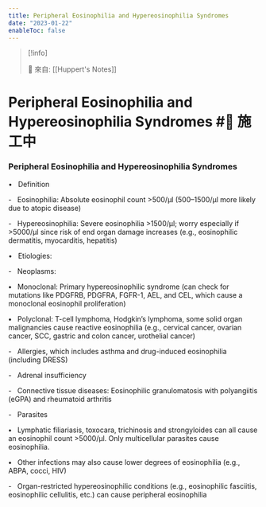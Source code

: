 ```yaml
---
title: Peripheral Eosinophilia and Hypereosinophilia Syndromes
date: "2023-01-22"
enableToc: false
---
```


> [!info]
>
> 🌱 來自: [[Huppert's Notes]]

# Peripheral Eosinophilia and Hypereosinophilia Syndromes #🚧 施工中

### Peripheral Eosinophilia and Hypereosinophilia Syndromes

•   Definition

-   Eosinophilia: Absolute eosinophil count >500/μl (500–1500/μl more likely due to atopic disease)

-   Hypereosinophilia: Severe eosinophilia >1500/μl; worry especially if >5000/μl since risk of end organ damage increases (e.g., eosinophilic dermatitis, myocarditis, hepatitis)

•   Etiologies:

-   Neoplasms:

**•**   Monoclonal: Primary hypereosinophilic syndrome (can check for mutations like PDGFRB, PDGFRA, FGFR-1, AEL, and CEL, which cause a monoclonal eosinophil proliferation)

**•**   Polyclonal: T-cell lymphoma, Hodgkin’s lymphoma, some solid organ malignancies cause reactive eosinophilia (e.g., cervical cancer, ovarian cancer, SCC, gastric and colon cancer, urothelial cancer)

-   Allergies, which includes asthma and drug-induced eosinophilia (including DRESS)

-   Adrenal insufficiency

-   Connective tissue diseases: Eosinophilic granulomatosis with polyangiitis (eGPA) and rheumatoid arthritis

-   Parasites

**•**   Lymphatic filiariasis, toxocara, trichinosis and strongyloides can all cause an eosinophil count >5000/μl. Only multicellular parasites cause eosinophilia.

**•**   Other infections may also cause lower degrees of eosinophilia (e.g., ABPA, cocci, HIV)

-   Organ-restricted hypereosinophilic conditions (e.g., eosinophilic fasciitis, eosinophilic cellulitis, etc.) can cause peripheral eosinophilia

